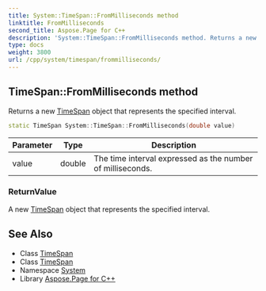 ```yaml
---
title: System::TimeSpan::FromMilliseconds method
linktitle: FromMilliseconds
second_title: Aspose.Page for C++
description: 'System::TimeSpan::FromMilliseconds method. Returns a new TimeSpan object that represents the specified interval in C++.'
type: docs
weight: 3800
url: /cpp/system/timespan/frommilliseconds/
---
```

## TimeSpan::FromMilliseconds method


Returns a new [TimeSpan](../) object that represents the specified interval.

```cpp
static TimeSpan System::TimeSpan::FromMilliseconds(double value)
```


| Parameter | Type | Description |
| --- | --- | --- |
| value | double | The time interval expressed as the number of milliseconds. |

### ReturnValue

A new [TimeSpan](../) object that represents the specified interval.

## See Also

* Class [TimeSpan](../)
* Class [TimeSpan](../)
* Namespace [System](../../)
* Library [Aspose.Page for C++](../../../)
